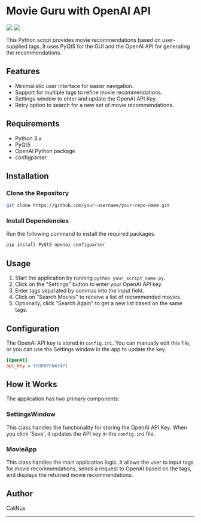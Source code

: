 # Movie Guru with OpenAI API
![](https://img.shields.io/badge/-Python-purple)
![](https://img.shields.io/badge/-Windows-yellow)

This Python script provides movie recommendations based on user-supplied tags. It uses PyQt5 for the GUI and the OpenAI API for generating the recommendations.

## Features

- Minimalistic user interface for easier navigation.
- Support for multiple tags to refine movie recommendations.
- Settings window to enter and update the OpenAI API Key.
- Retry option to search for a new set of movie recommendations.

## Requirements

- Python 3.x
- PyQt5
- OpenAI Python package
- configparser

## Installation

### Clone the Repository

```bash
git clone https://github.com/your-username/your-repo-name.git
```

### Install Dependencies

Run the following command to install the required packages.

```bash
pip install PyQt5 openai configparser
```

## Usage

1. Start the application by running `python your_script_name.py`.
2. Click on the "Settings" button to enter your OpenAI API key.
3. Enter tags separated by commas into the input field.
4. Click on "Search Movies" to receive a list of recommended movies.
5. Optionally, click "Search Again" to get a new list based on the same tags.

## Configuration

The OpenAI API key is stored in `config.ini`. You can manually edit this file, or you can use the Settings window in the app to update the key.

```ini
[OpenAI]
api_key = YOUROPENAIAPI
```

## How it Works

The application has two primary components:

### SettingsWindow

This class handles the functionality for storing the OpenAI API Key. When you click 'Save', it updates the API key in the `config.ini` file.

### MovieApp

This class handles the main application logic. It allows the user to input tags for movie recommendations, sends a request to OpenAI based on the tags, and displays the returned movie recommendations.



## Author

CaliNux

---
